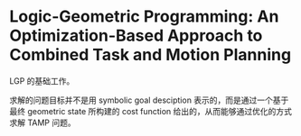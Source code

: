 # Logic-Geometric Programming: An Optimization-Based Approach to Combined Task and Motion Planning

LGP 的基础工作。

求解的问题目标并不是用 symbolic goal desciption 表示的，而是通过一个基于最终 geometric state 所构建的 cost function 给出的，从而能够通过优化的方式求解 TAMP 问题。